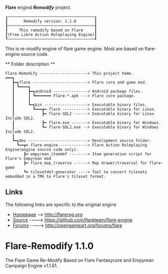 
**Flare** engind **_Remodify_** project.
```
┎──────────────────────────────────────┒
┃       Remodify version: 1.1.0        ┃
┠──────────────────────────────────────┨
┃     This remodify based on Flare     ┃
┃(Free Libre Action Roleplaying Engine)┃
┖──────────────────────────────────────┛
```
  This is re-modify engine of flare game engine. Most are based on flare-engine source code.

** Folder description **
```
Flare-Remodify ---------------------> This project home.
━━━┓
   ┣━┓flare ------------------------> Flare core and game mod.
   ┃ ┗━━━━┓
   ┃      ┣━┓android ---------------> Android package files.
   ┃      ┃ ┗━━━━━━━ Flare-*.apk ---> Flare core package.
   ┃      ┃
   ┃      ┗━┓bin -------------------> Executable binary files.
   ┃        ┗━━━┳━ flare -----------> Executable binary for Linux.
   ┃            ┣━ flare-SDL2 ------> Executable binary for Linux Include SDL2.
   ┃            ┣━ flare.exe -------> Executable binary for Windows.
   ┃            ┗━ flare-SDL2.exe --> Executable binary for Windows Include SDL2.
   ┃
   ┗━┓dev --------------------------> Development source folder.
     ┗━━┳━ flare-engine ------------> Flare Action Roleplaying Engine(engine source code only).
        ┣━ empyrean_itemdef --------> Item generation script for Flare's Empyrean mod
        ┣━ flare_map_traverse ------> Map drawer/traversal for flare-game
        ┗━ tilesetdef-generator ----> Tool to convert tilesets embedded in a TMX to Flare's tileset format.
```
## Links

The following links are specific to the original engine

* [Homepage](http://flarerpg.org) --> http://flarerpg.org
* [Source](https://github.com/flareteam/flare-engine) ----> https://github.com/flareteam/flare-engine
* [Forums](http://opengameart.org/forums/flare) ----> http://opengameart.org/forums/flare

# Flare-Remodify 1.1.0
The Flare Game Re-Modify Based on Flare Fantasycore and Empyrean Campaign Engine v1.1.61.
